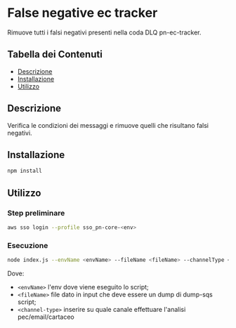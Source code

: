 # False negative ec tracker

Rimuove tutti i falsi negativi presenti nella coda DLQ pn-ec-tracker.

## Tabella dei Contenuti

- [Descrizione](#descrizione)
- [Installazione](#installazione)
- [Utilizzo](#utilizzo)

## Descrizione

Verifica le condizioni dei messaggi e rimuove quelli che risultano falsi negativi.

## Installazione

```bash
npm install
```

## Utilizzo
### Step preliminare

```bash
aws sso login --profile sso_pn-core-<env>
```

### Esecuzione
```bash
node index.js --envName <envName> --fileName <fileName> --channelType <channel-type>
```
Dove:
- `<envName>` l'env dove viene eseguito lo script;
- `<fileName>` file dato in input che deve essere un dump di dump-sqs script;
- `<channel-type>` inserire su quale canale effettuare l'analisi pec/email/cartaceo
